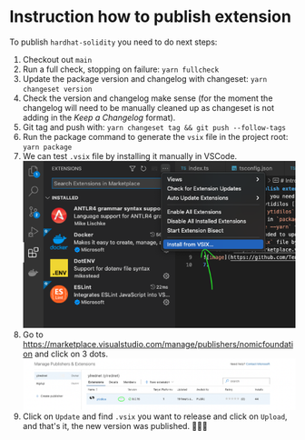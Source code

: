 # Instruction how to publish extension

To publish `hardhat-solidity` you need to do next steps:

1.  Checkout out `main`
2.  Run a full check, stopping on failure: `yarn fullcheck`
3.  Update the package version and changelog with changeset: `yarn changeset version`
4.  Check the version and changelog make sense (for the moment the changelog will need to be manually cleaned up as changeset is not adding in the _Keep a Changelog_ format).
5.  Git tag and push with: `yarn changeset tag && git push --follow-tags`
6.  Run the package command to generate the `vsix` file in the project root: `yarn package`
7.  We can test `.vsix` file by installing it manually in VSCode.\
    ![image](images/publish_extension_step_1.png)
8.  Go to https://marketplace.visualstudio.com/manage/publishers/nomicfoundation and click on 3 dots.\
    ![image](images/publish_extension_step_2.png)
9.  Click on `Update` and find `.vsix` you want to release and click on `Upload`, and that's it, the new version was published. 🎉🎉🎉
